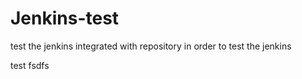 # Jenkins-test
test the jenkins integrated with repository
in order to test the jenkins

test
fsdfs
